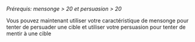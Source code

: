 
*Prérequis: mensonge > 20 et persuasion > 20*

Vous pouvez maintenant utiliser votre caractéristique de mensonge pour tenter de persuader une cible et utiliser votre persuasion pour tenter de mentir à une cible